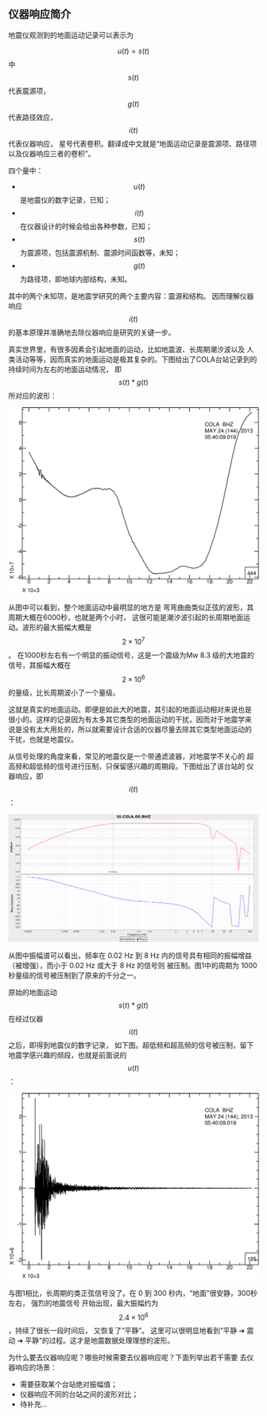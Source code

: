 ## 仪器响应简介

地震仪观测到的地面运动记录可以表示为

$$u(t) = s(t)$$ 中 $$s(t)$$ 代表震源项， $$g(t)$$ 代表路径效应， $$i(t)$$ 代表仪器响应，
星号代表卷积。翻译成中文就是“地面运动记录是震源项、路径项以及仪器响应三者的卷积”。

四个量中：

-   $$u(t)$$ 是地震仪的数字记录，已知；
-   $$i(t)$$ 在仪器设计的时候会给出各种参数，已知；
-   $$s(t)$$ 为震源项，包括震源机制、震源时间函数等，未知；
-   $$g(t)$$ 为路径项，即地球内部结构，未知。

其中的两个未知项，是地震学研究的两个主要内容：震源和结构。
因而理解仪器响应 $$i(t)$$ 的基本原理并准确地去除仪器响应是研究的关键一步。

真实世界里，有很多因素会引起地面的运动，比如地震波、长周期潮汐波以及
人类活动等等，因而真实的地面运动是极其复杂的。下图给出了COLA台站记录到的
持续时间为左右的地面运动情况， 即 $$s(t)*g(t)$$ 所对应的波形：

![COLA台站处的原始地面运动](/figures/ground-motion.png)

从图中可以看到，整个地面运动中最明显的地方是
弯弯曲曲类似正弦的波形，其周期大概在6000秒，也就是两个小时，
这很可能是潮汐波引起的长周期地面运动。波形的最大振幅大概是 $$2\times10^7$$ 。
在1000秒左右有一个明显的振动信号，这是一个震级为Mw 8.3
级的大地震的信号，其振幅大概在 $$2\times10^6$$ 的量级，比长周期波小了一个量级。

这就是真实的地面运动。即便是如此大的地震，其引起的地面运动相对来说也是
很小的。这样的记录因为有太多其它类型的地面运动的干扰，因而对于地震学来
说是没有太大用处的，所以就需要设计合适的仪器尽量去除其它类型地面运动的
干扰，也就是地震仪。

从信号处理的角度来看，常见的地震仪是一个带通滤波器，对地震学不关心的
超高频和超低频的信号进行压制，只保留感兴趣的周期段。下图给出了该台站的
仪器响应，即 $$i(t)$$：

![仪器响应频谱图](/figures/transfer-function.png)

从图中振幅谱可以看出，频率在 0.02 Hz 到 8 Hz
内的信号具有相同的振幅增益（被增强），而小于 0.02 Hz 或大于 8 Hz 的信号则
被压制。图1中的周期为 1000 秒量级的信号被压制到了原来的千分之一。

原始的地面运动 $$s(t)*g(t)$$ 在经过仪器 $$i(t)$$ 之后，即得到地震仪的数字记录，
如下图。超低频和超高频的信号被压制，留下地震学感兴趣的频段，也就是前面说的 $$u(t)$$：

![COLA台站的地震记录](/figures/raw-data.png)

与图1相比，长周期的类正弦信号没了。在 0 到 300 秒内，“地面”很安静，300秒左右，
强烈的地震信号 开始出现，最大振幅约为 $$2.4\times 10^6$$ ，持续了很长一段时间后，
又恢复了“平静”。
这里可以很明显地看到“平静 ➔ 震动 ➔ 平静”的过程。这才是地震数据处理理想的波形。

为什么要去仪器响应呢？哪些时候需要去仪器响应呢？下面列举出若干需要
去仪器响应的场景：

-   需要获取某个台站绝对振幅值；
-   仪器响应不同的台站之间的波形对比；
-   待补充...
